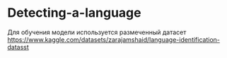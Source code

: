 # Detecting-a-language
Для обучения модели используется размеченный датасет https://www.kaggle.com/datasets/zarajamshaid/language-identification-datasst
